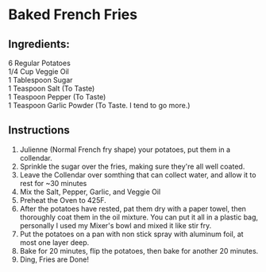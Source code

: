 # Baked French Fries

## Ingredients:  

 6 Regular Potatoes  
 1/4 Cup Veggie Oil  
 1 Tablespoon Sugar  
 1 Teaspoon Salt (To Taste)  
 1 Teaspoon Pepper (To Taste)  
 1 Teaspoon Garlic Powder (To Taste. I tend to go more.)
## Instructions

 1. Julienne (Normal French fry shape) your potatoes, put them in a collendar.  
 2. Sprinkle the sugar over the fries, making sure they're all well coated.  
 3. Leave the Collendar over somthing that can collect water, and allow it to rest for ~30 minutes  
 4. Mix the Salt, Pepper, Garlic, and Veggie Oil  
 5. Preheat the Oven to 425F.
 6. After the potatoes have rested, pat them dry with a paper towel, then thoroughly coat them in the oil mixture. You can put it all in a plastic bag, personally I used my Mixer's bowl and mixed it like stir fry.  
 7. Put the potatoes on a pan with non stick spray with aluminum foil, at most one layer deep.  
 8. Bake for 20 minutes, flip the potatoes, then bake for another 20 minutes.
 9. Ding, Fries are Done!
